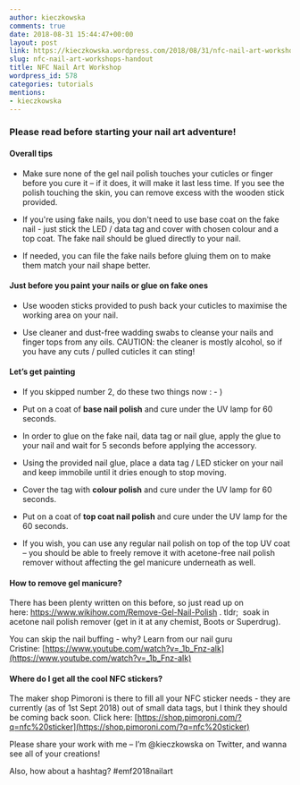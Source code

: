 ```yaml
---
author: kieczkowska
comments: true
date: 2018-08-31 15:44:47+00:00
layout: post
link: https://kieczkowska.wordpress.com/2018/08/31/nfc-nail-art-workshops-handout/
slug: nfc-nail-art-workshops-handout
title: NFC Nail Art Workshop
wordpress_id: 578
categories: tutorials
mentions:
- kieczkowska
---
```


### Please read before starting your nail art adventure!
	
#### Overall tips

- Make sure none of the gel nail polish touches your cuticles or finger before you cure it – if it does, it will make it last less time. If you see the polish touching the skin, you can remove excess with the wooden stick provided.
	
- If you're using fake nails, you don't need to use base coat on the fake nail - just stick the LED / data tag and cover with chosen colour and a top coat. The fake nail should be glued directly to your nail.

- If needed, you can file the fake nails before gluing them on to make them match your nail shape better.

	
#### Just before you paint your nails or glue on fake ones

- Use wooden sticks provided to push back your cuticles to maximise the working area on your nail.

- Use cleaner and dust-free wadding swabs to cleanse your nails and finger tops from any oils. CAUTION: the cleaner is mostly alcohol, so if you have any cuts / pulled cuticles it can sting!

	
#### Let’s get painting

- If you skipped number 2, do these two things now : - )
	
- Put on a coat of **base nail polish** and cure under the UV lamp for 60 seconds.

- In order to glue on the fake nail, data tag or nail glue, apply the glue to your nail and wait for 5 seconds before applying the accessory.

- Using the provided nail glue, place a data tag / LED sticker on your nail and keep immobile until it dries enough to stop moving.

- Cover the tag with **colour polish** and cure under the UV lamp for 60 seconds.

- Put on a coat of **top coat nail polish** and cure under the UV lamp for the 60 seconds.

- If you wish, you can use any regular nail polish on top of the top UV coat – you should be able to freely remove it with acetone-free nail polish remover without affecting the gel manicure underneath as well.


#### How to remove gel manicure?

There has been plenty written on this before, so just read up on here: https://www.wikihow.com/Remove-Gel-Nail-Polish . tldr;  soak in acetone nail polish remover (get in it at any chemist, Boots or Superdrug).

You can skip the nail buffing - why? Learn from our nail guru Cristine: [https://www.youtube.com/watch?v=_1b_Fnz-aIk](https://www.youtube.com/watch?v=_1b_Fnz-aIk)


#### Where do I get all the cool NFC stickers?

The maker shop Pimoroni is there to fill all your NFC sticker needs - they are currently (as of 1st Sept 2018) out of small data tags, but I think they should be coming back soon.
Click here: [https://shop.pimoroni.com/?q=nfc%20sticker](https://shop.pimoroni.com/?q=nfc%20sticker)

Please share your work with me – I’m @kieczkowska on Twitter, and wanna see all of your creations!

Also, how about a hashtag? #emf2018nailart
